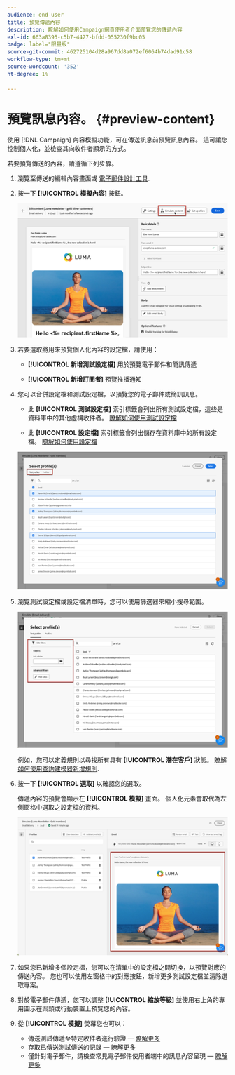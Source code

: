 ```yaml
---
audience: end-user
title: 預覽傳遞內容
description: 瞭解如何使用Campaign網頁使用者介面預覽您的傳遞內容
exl-id: 663a8395-c5b7-4427-bfdd-055230f9bc05
badge: label="限量版"
source-git-commit: 462725104d28a967dd8a072ef6064b74dad91c58
workflow-type: tm+mt
source-wordcount: '352'
ht-degree: 1%

---
```



# 預覽訊息內容。 {#preview-content}

使用 [!DNL Campaign] 內容模擬功能，可在傳送訊息前預覽訊息內容。 這可讓您控制個人化，並檢查其向收件者顯示的方式。

若要預覽傳送的內容，請遵循下列步驟。

1. 瀏覽至傳送的編輯內容畫面或 [電子郵件設計工具](../email/get-started-email-designer.md).

1. 按一下 **[!UICONTROL 模擬內容]** 按鈕。

   ![](assets/simulate-button.png)

1. 若要選取將用來預覽個人化內容的設定檔，請使用：

   * **[!UICONTROL 新增測試設定檔]** 用於預覽電子郵件和簡訊傳遞

   * **[!UICONTROL 新增訂閱者]** 預覽推播通知

1. 您可以合併設定檔和測試設定檔，以預覽您的電子郵件或簡訊訊息。

   * 此 **[!UICONTROL 測試設定檔]** 索引標籤會列出所有測試設定檔，這些是資料庫中的其他虛構收件者。 [瞭解如何使用測試設定檔](../audience/test-profiles.md)

   * 此 **[!UICONTROL 設定檔]** 索引標籤會列出儲存在資料庫中的所有設定檔。 [瞭解如何使用設定檔](../audience/about-recipients.md)

   ![](assets/simulate-select-profiles.png)

1. 瀏覽測試設定檔或設定檔清單時，您可以使用篩選器來縮小搜尋範圍。

   ![](assets/simulate-test-profile-filter.png)

   例如，您可以定義規則以尋找所有具有 **[!UICONTROL 潛在客戶]** 狀態。 [瞭解如何使用查詢建模器新增規則](../query/query-modeler-overview.md).

1. 按一下 **[!UICONTROL 選取]** 以確認您的選取。

   傳遞內容的預覽會顯示在 **[!UICONTROL 模擬]** 畫面。 個人化元素會取代為左側窗格中選取之設定檔的資料。

   ![](assets/simulate-preview.png)

1. 如果您已新增多個設定檔，您可以在清單中的設定檔之間切換，以預覽對應的傳送內容。 您也可以使用左窗格中的對應按鈕，新增更多測試設定檔並清除選取專案。

1. 對於電子郵件傳遞，您可以調整 **[!UICONTROL 縮放等級]** 並使用右上角的專用圖示在案頭或行動裝置上預覽您的內容。

1. 從 **[!UICONTROL 模擬]** 熒幕您也可以：
   * 傳送測試傳遞至特定收件者進行驗證 —  [瞭解更多](test-deliveries.md)
   * 存取已傳送測試傳送的記錄 —  [瞭解更多](test-deliveries.md#access-test-deliveries)
   * 僅針對電子郵件，請檢查常見電子郵件使用者端中的訊息內容呈現 —  [瞭解更多](email-rendering.md)



